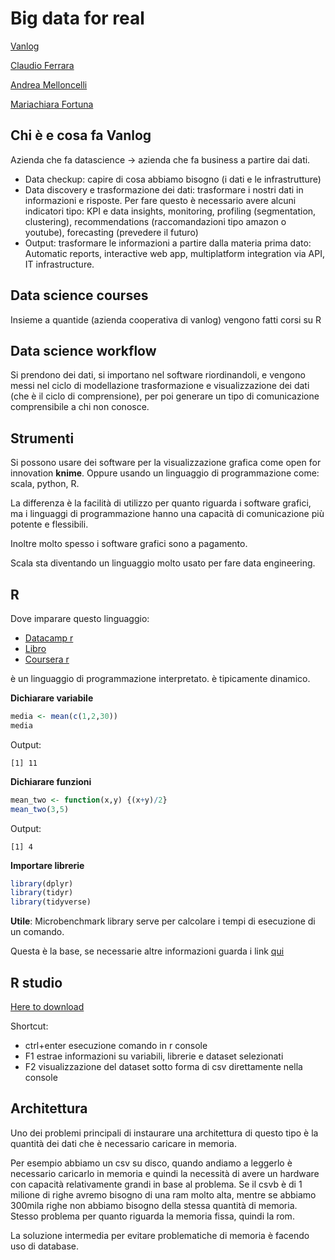 # Big data for real

[Vanlog](http://www.vanlog.it/)

[Claudio Ferrara](https://github.com/Ferric2004)

[Andrea Melloncelli](https://github.com/andreamelloncelli)

[Mariachiara Fortuna](https://github.com/mariachiarafortuna)

## Chi è e cosa fa Vanlog

Azienda che fa datascience -> azienda che fa business a partire dai dati.

* Data checkup: capire di cosa abbiamo bisogno (i dati e le infrastrutture)
* Data discovery e trasformazione dei dati: trasformare i nostri dati in
informazioni e risposte. Per fare questo è necessario avere alcuni
indicatori tipo: KPI e data insights, monitoring, profiling (segmentation,
clustering), recommendations (raccomandazioni tipo amazon o youtube),
forecasting (prevedere il futuro)
* Output: trasformare le informazioni a partire dalla materia prima dato:
Automatic reports, interactive web app, multiplatform integration via API, IT
infrastructure.

## Data science courses

Insieme a quantide (azienda cooperativa di vanlog) vengono fatti corsi su R

## Data science workflow

Si prendono dei dati, si importano nel software riordinandoli, e vengono
messi nel ciclo di modellazione trasformazione e visualizzazione dei dati (che
è il ciclo di comprensione), per poi generare un tipo di comunicazione
comprensibile a chi non conosce.

## Strumenti

Si possono usare dei software per la visualizzazione grafica come open for
innovation **knime**.
Oppure usando un linguaggio di programmazione come: scala, python, R.

La differenza è la facilità di utilizzo per quanto riguarda i software grafici,
ma i linguaggi di programmazione hanno una capacità di comunicazione più
potente e flessibili.

Inoltre molto spesso i software grafici sono a pagamento.

Scala sta diventando un linguaggio molto usato per fare data engineering.

## R

Dove imparare questo linguaggio:

* [Datacamp r](https://www.datacamp.com/search?q=r)
* [Libro](http://shop.oreilly.com/product/0636920028352.do)
* [Coursera r](https://www.coursera.org/learn/r-programming)

è un linguaggio di programmazione interpretato.
è tipicamente dinamico.

**Dichiarare variabile**

```R
media <- mean(c(1,2,30))
media
```

Output:

```Output
[1] 11
```

**Dichiarare funzioni**
```R
mean_two <- function(x,y) {(x+y)/2}
mean_two(3,5)
```

Output:

```Output
[1] 4
```

**Importare librerie**

```R
library(dplyr)
library(tidyr)
library(tidyverse)
```

**Utile**: Microbenchmark library serve per calcolare i tempi di esecuzione di un comando.

Questa è la base, se necessarie altre informazioni guarda i link [qui](#r)

## R studio

[Here to download](https://www.rstudio.com/products/rstudio/download/)

Shortcut:

* ctrl+enter esecuzione comando in r console
* F1 estrae informazioni su variabili, librerie e dataset selezionati
* F2 visualizzazione del dataset sotto forma di csv direttamente nella console

## Architettura

Uno dei problemi principali di instaurare una architettura di questo tipo è la quantità dei dati che è necessario caricare in memoria.

Per esempio abbiamo un csv su disco, quando andiamo a leggerlo è necessario
caricarlo in memoria e quindi la necessità di avere un hardware con capacità
relativamente grandi in base al problema. Se il csvb è di 1 milione di righe
avremo bisogno di una ram molto alta, mentre se abbiamo 300mila righe non
abbiamo bisogno della stessa quantità di memoria. Stesso problema per quanto
riguarda la memoria fissa, quindi la rom.

La soluzione intermedia per evitare problematiche di memoria è facendo uso di
database.
